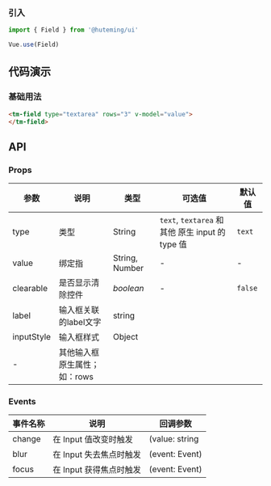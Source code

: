 
### 引入

```javascript
import { Field } from '@huteming/ui'

Vue.use(Field)
```

## 代码演示

### 基础用法

```html
<tm-field type="textarea" rows="3" v-model="value">
</tm-field>
```

## API

### Props

| 参数 | 说明 | 类型 | 可选值 | 默认值 |
|------|-------|---------|-------|--------|
| type | 类型 | String | `text`, `textarea` 和其他 原生 input 的 type 值 | `text` |
| value | 绑定指 | String, Number | - | - |
| clearable | 是否显示清除控件 | *boolean* | - | `false` |
| label | 输入框关联的label文字 | string | | |
| inputStyle | 输入框样式 | Object | | |
| - | 其他输入框原生属性；如：rows | | | |

### Events

| 事件名称 | 说明 | 回调参数 |
|---------|----------|-------------|
| change | 在 Input 值改变时触发 | (value: string | number) |
| blur | 在 Input 失去焦点时触发 | (event: Event) |
| focus | 在 Input 获得焦点时触发 | (event: Event) |
